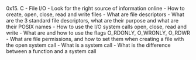 0x15. C - File I/O
	- Look for the right source of information online
	- How to create, open, close, read and write files
	- What are file descriptors
	- What are the 3 standard file descriptors, what are their purpose and what are their POSIX names
	- How to use the I/O system calls open, close, read and write
	- What are and how to use the flags O_RDONLY, O_WRONLY, O_RDWR
	- What are file permissions, and how to set them when creating a file with the open system call
	- What is a system call
	- What is the difference between a function and a system call
